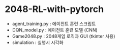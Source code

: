 # 2048-RL-with-pytorch<br>  
 - agent_training.py : 에이전트 훈련 스크립트
 - DQN_model.py : 에이전트 훈련 모델 (CNN)
 - Game2048.py : 2048게임 로직과 GUI (tkinter 사용)
 - simulation : 실행시 시각화  
